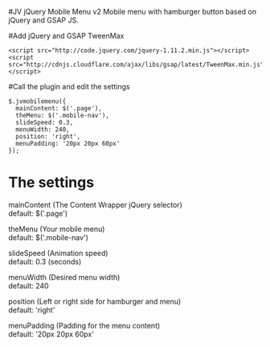 #JV jQuery Mobile Menu v2
Mobile menu with hamburger button based on jQuery and GSAP JS.

#Add jQuery and GSAP TweenMax
```
<script src="http://code.jquery.com/jquery-1.11.2.min.js"></script>
<script src="http://cdnjs.cloudflare.com/ajax/libs/gsap/latest/TweenMax.min.js"></script>
```

#Call the plugin and edit the settings
```
$.jvmobilemenu({
  mainContent: $('.page'),
  theMenu: $('.mobile-nav'),
  slideSpeed: 0.3,
  menuWidth: 240,
  position: 'right',
  menuPadding: '20px 20px 60px'
});
```

# The settings
mainContent	(The Content Wrapper jQuery selector)<br/>
default: $('.page')

theMenu	(Your mobile menu)<br/>
default: $('.mobile-nav')

slideSpeed (Animation speed)<br/>
default: 0.3 (seconds)

menuWidth	(Desired menu width)<br/>
default: 240

position (Left or right side for hamburger and menu)<br/>
default: 'right'

menuPadding	(Padding for the menu content)<br/>
default: '20px 20px 60px'
